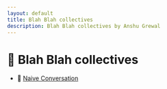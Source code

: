```yaml
---
layout: default
title: Blah Blah collectives
description: Blah Blah collectives by Anshu Grewal
---
```


# 📘 Blah Blah collectives

- 🔹 [Naive Conversation](./index/naive)

